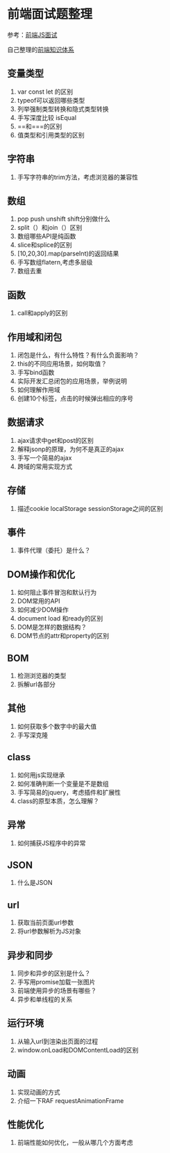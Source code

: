# 前端面试题整理

参考：[前端JS面试](https://coding.imooc.com/learn/list/115.html)

自己整理的[前端知识体系](https://www.processon.com/view/link/5e358818e4b05b335ff8d4eb)

## 变量类型
1. var const let 的区别
2. typeof可以返回哪些类型 
3. 列举强制类型转换和隐式类型转换
4. 手写深度比较 isEqual
5. ==和===的区别
6. 值类型和引用类型的区别

## 字符串
1. 手写字符串的trim方法，考虑浏览器的兼容性

## 数组
1. pop push unshift shift分别做什么
2. split（）和join（）区别
3. 数组哪些API是纯函数
4. slice和splice的区别
5. [10,20,30].map(parseInt)的返回结果
6. 手写数组flatern,考虑多层级
7. 数组去重

## 函数
1. call和apply的区别

## 作用域和闭包
1. 闭包是什么，有什么特性？有什么负面影响？
2. this的不同应用场景，如何取值？
3. 手写bind函数
4. 实际开发汇总闭包的应用场景，举例说明
5. 如何理解作用域
6. 创建10个<a>标签，点击的时候弹出相应的序号

## 数据请求
1. ajax请求中get和post的区别
2. 解释jsonp的原理，为何不是真正的ajax
3. 手写一个简易的ajax
4. 跨域的常用实现方式

## 存储
1. 描述cookie localStorage sessionStorage之间的区别

## 事件
1. 事件代理（委托）是什么？

## DOM操作和优化
1. 如何阻止事件冒泡和默认行为
2. DOM常用的API
3. 如何减少DOM操作
4. document load 和ready的区别
5. DOM是怎样的数据结构？
6. DOM节点的attr和property的区别

## BOM
1. 检测浏览器的类型
2. 拆解url各部分

## 其他
1. 如何获取多个数字中的最大值
2. 手写深克隆

## class
1. 如何用js实现继承
2. 如何准确判断一个变量是不是数组
3. 手写简易的jquery，考虑插件和扩展性
4. class的原型本质，怎么理解？

## 异常
1. 如何捕获JS程序中的异常

## JSON
1. 什么是JSON

## url
1. 获取当前页面url参数
2. 将url参数解析为JS对象

## 异步和同步
1. 同步和异步的区别是什么？
2. 手写用promise加载一张图片
3. 前端使用异步的场景有哪些？
4. 异步和单线程的关系

## 运行环境
1. 从输入url到渲染出页面的过程
2. window.onLoad和DOMContentLoad的区别

## 动画
1. 实现动画的方式
2. 介绍一下RAF requestAnimationFrame

## 性能优化
1. 前端性能如何优化，一般从哪几个方面考虑